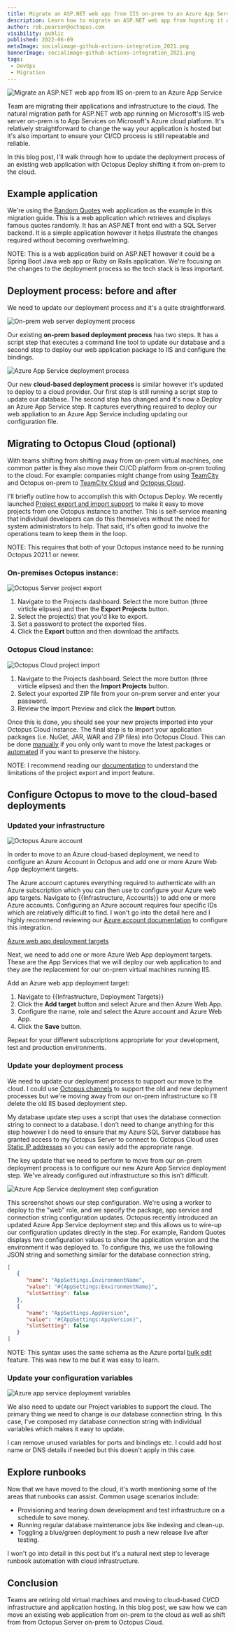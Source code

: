 ```yaml
---
title: Migrate an ASP.NET web app from IIS on-prem to an Azure App Service
description: Learn how to migrate an ASP.NET web app from hopsting it on-premon-premesis to an Azure App Service in the Cloud.
author: rob.pearson@octopus.com
visibility: public
published: 2022-06-09
metaImage: socialimage-github-actions-integration_2021.png
bannerImage: socialimage-github-actions-integration_2021.png
tags:
 - DevOps
 - Migration
---
```


![Migrate an ASP.NET web app from IIS on-prem to an Azure App Service](socialimage-github-actions-integration_2021.png)

Team are migrating their applications and infrastructure to the cloud. The natural migration path for ASP.NET web app running on Microsoft's IIS web server on-prem is to App Services on Microsoft's Azure cloud platform. It's relatively straightforward to change the way your application is hosted but it's also important to ensure your CI/CD process is still repeatable and reliable. 

In this blog post, I'll walk through how to update the deployment process of an existing web application with Octopus Deploy shifting it from on-prem to the cloud. 

## Example application

We're using the [Random Quotes](https://github.com/octopussamples/randomquotes) web application as the example in this migration guide. This is a web application which retrieves and displays famous quotes randomly. It has an ASP.NET front end with a SQL Server backend. It is a simple application however it helps illustrate the changes required without becoming overhwelming. 

NOTE: This is a web application build on ASP.NET however it could be a Spring Boot Java web app or Ruby on Rails application. We're focusing on the changes to the deployment process so the tech stack is less important.

## Deployment process: before and after

We need to update our deployment process and it's a quite straightforward.

![On-prem web server deployment process](on-prem-deployment-process.png "width=500")

Our existing **on-prem based deployment process** has two steps. It has a script step that executes a command line tool to update our database and a second step to deploy our web application package to IIS and configure the bindings. 

![Azure App Service deployment process](cloud-based-deployment-process.png "width=500")

Our new **cloud-based deployment process** is similar however it's updated to deploy to a cloud provider. Our first step is still running a script step to update our database. The second step has changed and it's now a Deploy an Azure App Service step. It captures everything required to deploy our web appliation to an Azure App Service including updating our configuration file.

## Migrating to Octopus Cloud (optional)

With teams shifting from shifting away from on-prem virtual machines, one common patter is they also move their CI/CD platform from on-prem tooling to the cloud. For example: companies might change from using [TeamCity](https://www.jetbrains.com/teamcity/) and Octopus on-prem to [TeamCity Cloud](https://www.jetbrains.com/teamcity/cloud/) and [Octopus Cloud](https://octopus.com/cloud). 

I'll briefly outline how to accomplish this with Octopus Deploy. We recently launched [Project export and import support](https://octopus.com/blog/exporting-projects) to make it easy to move projects from one Octopus instance to another. This is self-service meaning that individual developers can do this themselves without the need for system administrators to help. That said, it's often good to involve the operations team to keep them in the loop.

NOTE: This requires that both of your Octopus instance need to be running Octopus 2021.1 or newer. 

### On-premises Octopus instance:

![Octopus Server project export](project-export.png "width=500")

1. Navigate to the Projects dashboard. Select the more button (three virticle elipses) and then the **Export Projects** button. 
2. Select the project(s) that you'd like to export.
3. Set a password to protect the exported files.
4. Click the **Export** button and then download the artifacts.

### Octopus Cloud instance:

![Octopus Cloud project import](project-import.png "width=500")

1. Navigate to the Projects dashboard. Select the more button (three virticle elipses) and then the **Import Projects** button. 
2. Select your exported ZIP file from your on-prem server and enter your password.
3. Review the Import Preview and click the **Import** button.

Once this is done, you should see your new projects imported into your Octopus Cloud instance. The final step is to import your application packages (i.e. NuGet, JAR, WAR and ZIP files) into Octopus Cloud. This can be done [manually](https://octopus.com/docs/packaging-applications/package-repositories/built-in-repository#pushing-packages-to-the-built-in-repository) if you only only want to move the latest packages or [automated](https://octopus.com/docs/projects/export-import#packages) if you want to preserve the history. 

NOTE: I recommend reading our [documentation](https://octopus.com/docs/projects/export-import) to understand the limitations of the project export and import feature.

## Configure Octopus to move to the cloud-based deployments

### Updated your infrastructure

![Octopus Azure account](azure-account.png)

In order to move to an Azure cloud-based deployment, we need to configure an Azure Account in Octopus and add one or more Azure Web App deployment targets. 

The Azure account captures everything required to authenticate with an Azure subscription which you can then use to configure your Azure web app targets. Navigate to {{Infrastructure, Accounts}} to add one or more Azure accounts. Configuring an Azure account requires four specific IDs which are relatively difficult to find. I won't go into the detail here and I highly recommend reviewing our [Azure account documentation](https://octopus.com/docs/infrastructure/deployment-targets/azure) to configure this integration.

[Azure web app deployment targets](azure-web-app-deployment-targets.png "width=500")

Next, we need to add one or more Azure Web App deployment targets. These are the App Services that we will deploy our web application to and they are the replacement for our on-prem virtual machines running IIS. 

Add an Azure web app deployment target:

1. Navigate to {{Infrastructure, Deployment Targets}}
2. Click the **Add target** button and select Azure and then Azure Web App. 
3. Configure the name, role and select the Azure account and Azure Web App.
4. Click the **Save** button.

Repeat for your different subscriptions appropriate for your development, test and production environments.

### Update your deployment process

We need to update our deployment process to support our move to the cloud. I could use [Octopus channels](https://octopus.com/docs/releases/channels) to support the old and new deployment processes but we're moving away from our on-prem infrastructure so I'll delete the old IIS based deployment step.

My database update step uses a script that uses the database connection string to connect to a database. I don't need to change anything for this step however I do need to ensure that my Azure SQL Server database has granted access to my Octopus Server to connect to. Octopus Cloud uses [Static IP addresses](https://octopus.com/docs/octopus-cloud/static-ip) so you can easily add the appropriate range.

The key update that we need to perform to move from our on-prem deployment process is to configure our new Azure App Service deployment step. We've already configured out infrastructure so this isn't difficult. 

![Azure App Service deployment step configuration](azure-web-app-deploy.png "width=500")

This screenshot shows our step configuration. We're using a worker to deploy to the "web" role, and we specify the package, app service and connection string configuration updates. Octopus recently introduced an updated Azure App Service deployment step and this allows us to wire-up our configuration updates directly in the step. For example, Random Quotes displays two configuration values to show the application version and the environment it was deployed to. To configure this, we use the following JSON string and something similar for the database connection string. 

```json
[
   {
      "name": "AppSettings.EnvironmentName",
      "value": "#{AppSettings:EnvironmentName}",
      "slotSetting": false
   },
   {
      "name": "AppSettings.AppVersion",
      "value": "#{AppSettings:AppVersion}",
      "slotSetting": false
   }
]
```

NOTE: This syntax uses the same schema as the Azure portal [bulk edit](https://docs.microsoft.com/en-us/azure/app-service/configure-common#edit-in-bulk) feature. This was new to me but it was easy to learn.

### Update your configuration variables

![Azure app service deployment variables](cloud-based-variables.png "width=500")

We also need to update our Project variables to support the cloud. The primary thing we need to change is our database connection string. In this case, I've composed my database connection string with individual variables which makes it easy to update. 

I can remove unused variables for ports and bindings etc. I could add host name or DNS details if needed but this doesn't apply in this case. 

## Explore runbooks

Now that we have moved to the cloud, it's worth mentioning some of the areas that runbooks can assist. Common usage scenarios include: 

* Provisioning and tearing down development and test infrastructure on a schedule to save money.
* Running regular database maintenance jobs like indexing and clean-up.
* Toggling a blue/green deployment to push a new release live after testing.

I won't go into detail in this post but it's a natural next step to leverage runbook automation with cloud infrastructure.

## Conclusion

Teams are retiring old virtual machines and moving to cloud-based CI/CD infrastructure and application hosting. In this blog post, we saw how we can move an existing web application from on-prem to the cloud as well as shift from from Octopus Server on-prem to Octopus Cloud. 